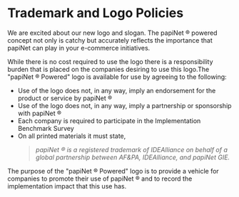 # Trademark and Logo Policies

We are excited about our new logo and slogan. The papiNet ® powered concept not only is catchy but accurately reflects the importance that papiNet can play in your e-commerce initiatives.

While there is no cost required to use the logo there is a responsibility burden that is placed on the companies desiring to use this logo.The "papiNet ® Powered" logo is available for use by agreeing to the following:

* Use of the logo does not, in any way, imply an endorsement for the product or service by papiNet ®
* Use of the logo does not, in any way, imply a partnership or sponsorship with papiNet ®
* Each company is required to participate in the Implementation Benchmark Survey
* On all printed materials it must state,
  > _papiNet ® is a registered trademark of IDEAlliance on behalf of a global partnership between AF&PA, IDEAlliance, and papiNet GIE._

The purpose of the "papiNet ® Powered" logo is to provide a vehicle for companies to promote their use of papiNet ® and to record the implementation impact that this use has.
